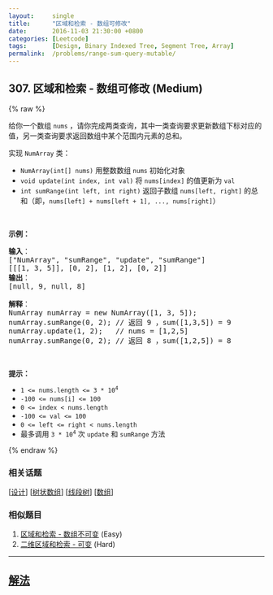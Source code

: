 ```yaml
---
layout:     single
title:      "区域和检索 - 数组可修改"
date:       2016-11-03 21:30:00 +0800
categories: [Leetcode]
tags:       [Design, Binary Indexed Tree, Segment Tree, Array]
permalink:  /problems/range-sum-query-mutable/
---
```


## 307. 区域和检索 - 数组可修改 (Medium)

{% raw %}

<p>给你一个数组 <code>nums</code> ，请你完成两类查询，其中一类查询要求更新数组下标对应的值，另一类查询要求返回数组中某个范围内元素的总和。</p>

<p>实现 <code>NumArray</code> 类：</p>

<div class="original__bRMd">
<div>
<ul>
	<li><code>NumArray(int[] nums)</code> 用整数数组 <code>nums</code> 初始化对象</li>
	<li><code>void update(int index, int val)</code> 将 <code>nums[index]</code> 的值更新为 <code>val</code></li>
	<li><code>int sumRange(int left, int right)</code> 返回子数组 <code>nums[left, right]</code> 的总和（即，<code>nums[left] + nums[left + 1], ..., nums[right]</code>）</li>
</ul>

<p> </p>

<p><strong>示例：</strong></p>

<pre>
<strong>输入</strong>：
["NumArray", "sumRange", "update", "sumRange"]
[[[1, 3, 5]], [0, 2], [1, 2], [0, 2]]
<strong>输出</strong>：
[null, 9, null, 8]

<strong>解释</strong>：
NumArray numArray = new NumArray([1, 3, 5]);
numArray.sumRange(0, 2); // 返回 9 ，sum([1,3,5]) = 9
numArray.update(1, 2);   // nums = [1,2,5]
numArray.sumRange(0, 2); // 返回 8 ，sum([1,2,5]) = 8
</pre>

<p> </p>

<p><strong>提示：</strong></p>

<ul>
	<li><code>1 <= nums.length <= 3 * 10<sup>4</sup></code></li>
	<li><code>-100 <= nums[i] <= 100</code></li>
	<li><code>0 <= index < nums.length</code></li>
	<li><code>-100 <= val <= 100</code></li>
	<li><code>0 <= left <= right < nums.length</code></li>
	<li>最多调用 <code>3 * 10<sup>4</sup></code> 次 <code>update</code> 和 <code>sumRange</code> 方法</li>
</ul>
</div>
</div>

{% endraw %}

### 相关话题
  [[设计](https://github.com/openset/leetcode/tree/master/tag/design/README.md)]
  [[树状数组](https://github.com/openset/leetcode/tree/master/tag/binary-indexed-tree/README.md)]
  [[线段树](https://github.com/openset/leetcode/tree/master/tag/segment-tree/README.md)]
  [[数组](https://github.com/openset/leetcode/tree/master/tag/array/README.md)]

### 相似题目
  1. [区域和检索 - 数组不可变](/problems/range-sum-query-immutable) (Easy)
  1. [二维区域和检索 - 可变](/problems/range-sum-query-2d-mutable) (Hard)

---

## [解法](https://github.com/openset/leetcode/tree/master/problems/range-sum-query-mutable)
